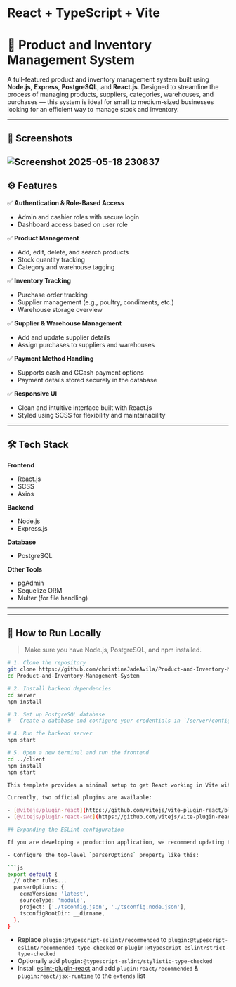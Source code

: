 # React + TypeScript + Vite

# 🛒 Product and Inventory Management System

A full-featured product and inventory management system built using **Node.js**, **Express**, **PostgreSQL**, and **React.js**. Designed to streamline the process of managing products, suppliers, categories, warehouses, and purchases — this system is ideal for small to medium-sized businesses looking for an efficient way to manage stock and inventory.

---

## 📸 Screenshots
![Screenshot 2025-05-18 230837](https://github.com/user-attachments/assets/3740f5b4-b2d1-4ba4-adf3-40dadaa161a3)
---

## ⚙️ Features

✅ **Authentication & Role-Based Access**  
- Admin and cashier roles with secure login  
- Dashboard access based on user role  

✅ **Product Management**  
- Add, edit, delete, and search products  
- Stock quantity tracking  
- Category and warehouse tagging  

✅ **Inventory Tracking**  
- Purchase order tracking  
- Supplier management (e.g., poultry, condiments, etc.)  
- Warehouse storage overview  

✅ **Supplier & Warehouse Management**  
- Add and update supplier details  
- Assign purchases to suppliers and warehouses  

✅ **Payment Method Handling**  
- Supports cash and GCash payment options  
- Payment details stored securely in the database  

✅ **Responsive UI**  
- Clean and intuitive interface built with React.js  
- Styled using SCSS for flexibility and maintainability  

---

## 🛠 Tech Stack

**Frontend**  
- React.js  
- SCSS  
- Axios  

**Backend**  
- Node.js  
- Express.js  

**Database**  
- PostgreSQL  

**Other Tools**  
- pgAdmin  
- Sequelize ORM  
- Multer (for file handling)  

---


---

## 🚀 How to Run Locally

> Make sure you have Node.js, PostgreSQL, and npm installed.

```bash
# 1. Clone the repository
git clone https://github.com/christineJadeAvila/Product-and-Inventory-Management-System.git
cd Product-and-Inventory-Management-System

# 2. Install backend dependencies
cd server
npm install

# 3. Set up PostgreSQL database
# - Create a database and configure your credentials in `/server/config/db.js` or `.env`

# 4. Run the backend server
npm start

# 5. Open a new terminal and run the frontend
cd ../client
npm install
npm start

This template provides a minimal setup to get React working in Vite with HMR and some ESLint rules.

Currently, two official plugins are available:

- [@vitejs/plugin-react](https://github.com/vitejs/vite-plugin-react/blob/main/packages/plugin-react/README.md) uses [Babel](https://babeljs.io/) for Fast Refresh
- [@vitejs/plugin-react-swc](https://github.com/vitejs/vite-plugin-react-swc) uses [SWC](https://swc.rs/) for Fast Refresh

## Expanding the ESLint configuration

If you are developing a production application, we recommend updating the configuration to enable type aware lint rules:

- Configure the top-level `parserOptions` property like this:

```js
export default {
  // other rules...
  parserOptions: {
    ecmaVersion: 'latest',
    sourceType: 'module',
    project: ['./tsconfig.json', './tsconfig.node.json'],
    tsconfigRootDir: __dirname,
  },
}
```

- Replace `plugin:@typescript-eslint/recommended` to `plugin:@typescript-eslint/recommended-type-checked` or `plugin:@typescript-eslint/strict-type-checked`
- Optionally add `plugin:@typescript-eslint/stylistic-type-checked`
- Install [eslint-plugin-react](https://github.com/jsx-eslint/eslint-plugin-react) and add `plugin:react/recommended` & `plugin:react/jsx-runtime` to the `extends` list
